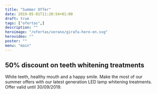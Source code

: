 ```yaml
---
title: "Summer Offer"
date: 2019-05-01T11:20:54+01:00
draft: true
tags: ["ofertas",]
description: ""
heroimage: "/ofertas/verano/girafa-hero-en.svg"
herovideo: ""
poster: ""
menu: "main"
---
```


## 50% discount on teeth whitening treatments

White teeth, healthy mouth and a happy smile. Make the most of our summer offers with our latest generation LED lamp whitening treatments. Offer valid until 30/09/2019.